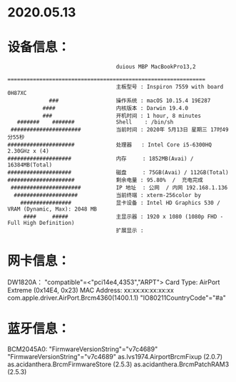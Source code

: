 # 2020.05.13

# 设备信息：
                                      duious MBP MacBookPro13,2
                                      ==============================================================
                                      主板型号 : Inspiron 7559 with board 0H87XC
                 ###                  操作系统 : macOS 10.15.4 19E287
               ####                   内核版本 : Darwin 19.4.0
               ###                    开机时间 : 1 hour, 8 minutes
       #######    #######             Shell    : /bin/sh
     ######################           当前时间 : 2020年 5月13日 星期三 17时49分55秒
    #####################             处理器   : Intel Core i5-6300HQ 2.30GHz x (4)
    ####################              内存     : 1852MB(Avai) / 16384MB(Total)
    ####################              磁盘     : 75GB(Avai) / 112GB(Total)
    #####################             剩余电量 : 95.80%  /  充电完成
     ######################           IP 地址  : 公网  / 内网 192.168.1.136
      ####################            当前终端 : xterm-256color by
        ################              显卡设备 : Intel HD Graphics 530 / VRAM (Dynamic, Max): 2048 MB
         ####     #####               主显示器 : 1920 x 1080 (1080p FHD - Full High Definition)
                                      扩展显示 :

# 网卡信息：
DW1820A：
	"compatible"=<"pci14e4,4353","ARPT">
	Card Type: AirPort Extreme  (0x14E4, 0x23)
	MAC Address: xx:xx:xx:xx:xx:xx
	com.apple.driver.AirPort.Brcm4360(1400.1.1)
	"IO80211CountryCode"="#a"
# 蓝牙信息：
BCM2045A0:
	"FirmwareVersionString"="v7c4689"
	"FirmwareVersionString"="v7c4689"
	as.lvs1974.AirportBrcmFixup (2.0.7)
	as.acidanthera.BrcmFirmwareStore (2.5.3)
	as.acidanthera.BrcmPatchRAM3 (2.5.3)